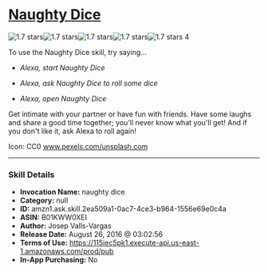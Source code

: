 # [Naughty Dice](http://alexa.amazon.com/#skills/amzn1.ask.skill.2ea509a1-0ac7-4ce3-b964-1556e69e0c4a)
![1.7 stars](../../images/ic_star_black_18dp_1x.png)![1.7 stars](../../images/ic_star_half_black_18dp_1x.png)![1.7 stars](../../images/ic_star_border_black_18dp_1x.png)![1.7 stars](../../images/ic_star_border_black_18dp_1x.png)![1.7 stars](../../images/ic_star_border_black_18dp_1x.png) 4

To use the Naughty Dice skill, try saying...

* *Alexa, start Naughty Dice*

* *Alexa, ask Naughty Dice to roll some dice*

* *Alexa, open Naughty Dice*

Get intimate with your partner or have fun with friends. Have some laughs and share a good time together; you'll never know what you'll get! And if you don't like it, ask Alexa to roll again!

Icon: CC0 www.pexels.com/unsplash.com

***

### Skill Details

* **Invocation Name:** naughty dice
* **Category:** null
* **ID:** amzn1.ask.skill.2ea509a1-0ac7-4ce3-b964-1556e69e0c4a
* **ASIN:** B01KWW0XEI
* **Author:** Josep Valls-Vargas
* **Release Date:** August 26, 2016 @ 03:02:56
* **Terms of Use:** https://115iec5pk1.execute-api.us-east-1.amazonaws.com/prod/pub
* **In-App Purchasing:** No
